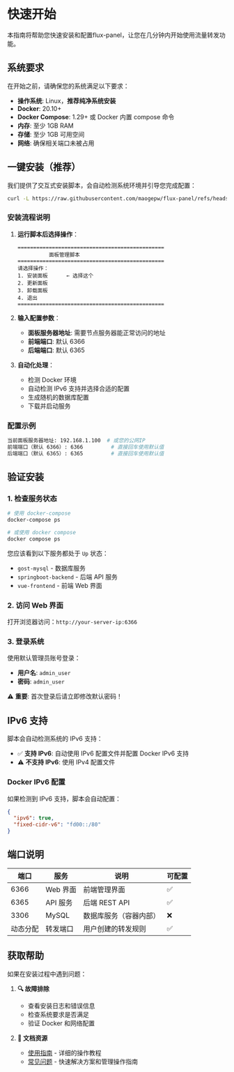 # 快速开始

本指南将帮助您快速安装和配置flux-panel，让您在几分钟内开始使用流量转发功能。

## 系统要求

在开始之前，请确保您的系统满足以下要求：

- **操作系统**: Linux，**推荐纯净系统安装**
- **Docker**: 20.10+ 
- **Docker Compose**: 1.29+ 或 Docker 内置 compose 命令
- **内存**: 至少 1GB RAM
- **存储**: 至少 1GB 可用空间
- **网络**: 确保相关端口未被占用

## 一键安装（推荐）

我们提供了交互式安装脚本，会自动检测系统环境并引导您完成配置：

```bash
curl -L https://raw.githubusercontent.com/maogepw/flux-panel/refs/heads/main/panel_install.sh -o panel_install.sh && chmod +x panel_install.sh && ./panel_install.sh
```

### 安装流程说明

1. **运行脚本后选择操作**：
   ```
   ===============================================
             面板管理脚本
   ===============================================
   请选择操作：
   1. 安装面板      ← 选择这个
   2. 更新面板
   3. 卸载面板
   4. 退出
   ===============================================
   ```

2. **输入配置参数**：
   - **面板服务器地址**: 需要节点服务器能正常访问的地址
   - **前端端口**: 默认 6366
   - **后端端口**: 默认 6365

3. **自动化处理**：
   - 检测 Docker 环境
   - 自动检测 IPv6 支持并选择合适的配置
   - 生成随机的数据库配置
   - 下载并启动服务

### 配置示例

```bash
当前面板服务器地址: 192.168.1.100  # 或您的公网IP
前端端口（默认 6366）: 6366         # 直接回车使用默认值
后端端口（默认 6365）: 6365         # 直接回车使用默认值
```

## 验证安装

### 1. 检查服务状态

```bash
# 使用 docker-compose
docker-compose ps

# 或使用 docker compose
docker compose ps
```

您应该看到以下服务都处于 `Up` 状态：
- `gost-mysql` - 数据库服务
- `springboot-backend` - 后端 API 服务
- `vue-frontend` - 前端 Web 界面

### 2. 访问 Web 界面

打开浏览器访问：`http://your-server-ip:6366`

### 3. 登录系统

使用默认管理员账号登录：
- **用户名**: `admin_user`
- **密码**: `admin_user`

⚠️ **重要**: 首次登录后请立即修改默认密码！

## IPv6 支持

脚本会自动检测系统的 IPv6 支持：

- ✅ **支持 IPv6**: 自动使用 IPv6 配置文件并配置 Docker IPv6 支持
- ⚠️ **不支持 IPv6**: 使用 IPv4 配置文件

### Docker IPv6 配置

如果检测到 IPv6 支持，脚本会自动配置：

```json
{
  "ipv6": true,
  "fixed-cidr-v6": "fd00::/80"
}
```

## 端口说明

| 端口 | 服务 | 说明 | 可配置 |
|------|------|------|--------|
| 6366 | Web 界面 | 前端管理界面 | ✅ |
| 6365 | API 服务 | 后端 REST API | ✅ |
| 3306 | MySQL | 数据库服务（容器内部） | ❌ |
| 动态分配 | 转发端口 | 用户创建的转发规则 | ✅ |

## 获取帮助

如果在安装过程中遇到问题：

1. **🔍 故障排除**
   - 查看安装日志和错误信息
   - 检查系统要求是否满足
   - 验证 Docker 和网络配置


2. **📖 文档资源**
   - [使用指南](/guide) - 详细的操作教程
   - [常见问题](/faq) - 快速解决方案和管理操作指南 
